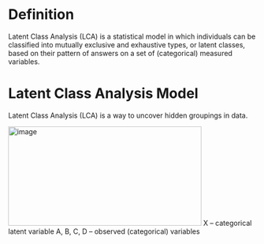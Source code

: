 # Definition 

Latent Class Analysis (LCA) is a statistical model in which individuals can be classified into mutually exclusive 
and exhaustive types, or latent classes, based on their pattern of answers on a set of (categorical) measured variables.

# Latent Class Analysis Model 

Latent Class Analysis (LCA) is a way to uncover hidden groupings in data.

<img width="392" height="201" alt="image" src="https://github.com/user-attachments/assets/6d7a7d91-0f88-4f0b-8e90-51ea5b7a5468" />
X – categorical latent variable
A, B, C, D – observed (categorical) variables

